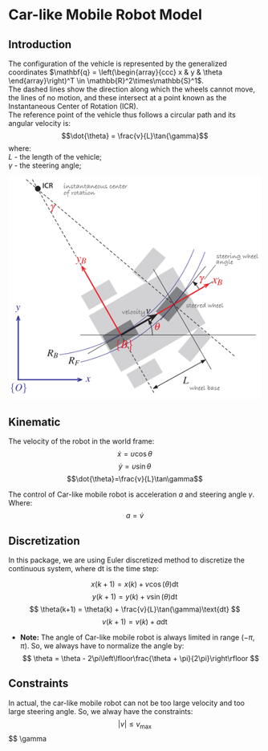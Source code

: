 # Car-like Mobile Robot Model

## Introduction
The configuration of the vehicle is represented by the generalized coordinates $\mathbf{q} = \left(\begin{array}{ccc} x & y & \theta \end{array}\right)^T \in \mathbb{R}^2\times\mathbb{S}^1$.<br>
The dashed lines show the direction along which the wheels cannot move, the lines of no motion, and these intersect at a point known as the Instantaneous Center of Rotation (ICR).<br>
The reference point of the vehicle thus follows a circular path and its angular velocity is:
$$\dot{\theta} = \frac{v}{L}\tan{\gamma}$$
where: <br>
$L$ - the length of the vehicle;<br>
$\gamma$ -  the steering angle; <br>

![Car-like Robot](images/car-like_robot.png)

## Kinematic
The velocity of the robot in the world frame:
$$\dot{x}=\upsilon\cos\theta$$
$$\dot{y}=\upsilon\sin\theta$$
$$\dot{\theta}=\frac{v}{L}\tan\gamma$$

The control of Car-like mobile robot is acceleration $a$ and steering angle $\gamma$. Where:
$$ a = \dot{v}$$

## Discretization
In this package, we are using Euler discretized method to discretize the continuous system, where $\text{dt}$ is the time step:

$$ x(k+1) = x(k) + v\cos(\theta)\text{dt} $$
$$ y(k+1) = y(k) + v\sin(\theta)\text{dt} $$
$$ \theta(k+1) = \theta(k) + \frac{v}{L}\tan(\gamma)\text{dt} $$
$$ v(k+1) = v(k) + a\text{dt}$$

* **Note:** The angle of Car-like mobile robot is always limited in range $(-\pi, \pi)$. So, we always have to normalize the angle by:
$$ \theta = \theta - 2\pi\left\lfloor\frac{\theta + \pi}{2\pi}\right\rfloor $$

## Constraints
In actual, the car-like mobile robot can not be too large velocity and too large steering angle. So, we alway have the constraints:
$$ \left|v\right| \leq v_\text{max} $$
$$ \gamma 
